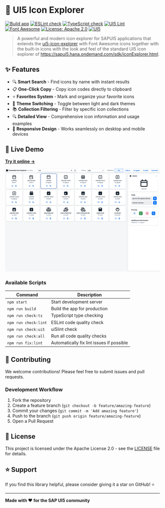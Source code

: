# 🎨 UI5 Icon Explorer

[![Build app](https://github.com/mariokernich/ui5-icon-explorer/workflows/Build%20app/badge.svg)](https://github.com/mariokernich/ui5-icon-explorer/actions?query=workflow%3A%22Build+app%22)
[![ESLint check](https://github.com/mariokernich/ui5-icon-explorer/workflows/ESLint%20check/badge.svg)](https://github.com/mariokernich/ui5-icon-explorer/actions?query=workflow%3A%22ESLint+check%22)
[![TypeScript check](https://github.com/mariokernich/ui5-icon-explorer/workflows/TypeScript%20check/badge.svg)](https://github.com/mariokernich/ui5-icon-explorer/actions?query=workflow%3A%22TypeScript+check%22)
[![UI5 Lint](https://github.com/mariokernich/ui5-icon-explorer/workflows/UI5%20Lint%20check/badge.svg)](https://github.com/mariokernich/ui5-icon-explorer/actions?query=workflow%3A%22UI5+Lint%22)
[![Font Awesome](https://img.shields.io/badge/FontAwesome-7.0.0-blue.svg)](https://fontawesome.com/)
[![License: Apache 2.0](https://img.shields.io/badge/License-Apache%202.0-blue.svg)](https://opensource.org/licenses/Apache-2.0)
[![UI5](https://img.shields.io/badge/UI5-Latest-orange.svg)](https://sapui5.hana.ondemand.com/)

> A powerful and modern icon explorer for SAPUI5 applications that extends the [ui5-icon-explorer](https://github.com/mariokernich/ui5-icon-explorer) with Font Awesome icons together with the built-in icons with the look and feel of the standard UI5 icon explorer of https://sapui5.hana.ondemand.com/sdk/iconExplorer.html.

## ✨ Features

- 🔍 **Smart Search** - Find icons by name with instant results
- 📋 **One-Click Copy** - Copy icon codes directly to clipboard
- ⭐ **Favorites System** - Mark and organize your favorite icons
- 🎨 **Theme Switching** - Toggle between light and dark themes
- 📚 **Collection Filtering** - Filter by specific icon collections
- 🔍 **Detailed View** - Comprehensive icon information and usage examples
- 📱 **Responsive Design** - Works seamlessly on desktop and mobile devices

## 🚀 Live Demo

**[Try it online →](https://ie.kernich.de)**

![Screenshot](./screenshot.png)

### Available Scripts

| Command              | Description                                                    |
| -------------------- | -------------------------------------------------------------- |
| `npm start`          | Start development server  |
| `npm run build`      | Build the app for production                               |
| `npm run check:ts`   | TypeScript type checking                                       |
| `npm run check:lint` | ESLint code quality check                                      |
| `npm run check:ui5`  | ui5lint check                                                  |
| `npm run check:all`  | Run all code quality checks                                    |
| `npm run fix:lint`   | Automatically fix lint issues if possible                      |

## 🤝 Contributing

We welcome contributions! Please feel free to submit issues and pull requests.

### Development Workflow

1. Fork the repository
2. Create a feature branch (`git checkout -b feature/amazing-feature`)
3. Commit your changes (`git commit -m 'Add amazing feature'`)
4. Push to the branch (`git push origin feature/amazing-feature`)
5. Open a Pull Request

## 📄 License

This project is licensed under the Apache License 2.0 - see the [LICENSE](LICENSE) file for details.

## ⭐ Support

If you find this library helpful, please consider giving it a star on GitHub! ⭐

---

**Made with ❤️ for the SAP UI5 community**